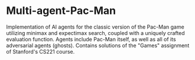 # Multi-agent-Pac-Man
Implementation of AI agents for the classic version of the Pac-Man game utilizing minimax and expectimax search, coupled with a uniquely crafted evaluation function. Agents include Pac-Man itself, as well as all of its adversarial agents (ghosts). Contains solutions of the "Games" assignment of Stanford's CS221 course.
